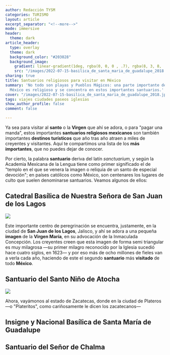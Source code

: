 ```yaml
---
author: Redacción TYSM
categories: TURISMO
layout: article
excerpt_separator: "<!--more-->"
mode: immersive
header:
  theme: dark
article_header:
  type: overlay
  theme: dark
  background_color: "#203028"
  background_image:
    gradient: linear-gradient(1deg, rgba(0, 0, 0 , .7), rgba(8, 3, 8, .9))
    src: "/images/2022-07-15-basilica_de_santa_maria_de_guadalupe_2018.jpeg"
sharing: true
title: Santuarios religiosos para visitar en México
summary: 'No todo son playas y Pueblos Mágicos: una parte importante del turismo en
  México es religioso y se concentra en estos importantes santuarios.'
cover: "/images/2022-07-15-basilica_de_santa_maria_de_guadalupe_2018.jpeg"
tags: viajes ciudades paseos iglesias
show_author_profile: false
comment: false

---
```

Ya sea para visitar al **santo** o la **Virgen** que ahí se adora, o para "pagar una manda", estos importantes **santuarios religiosos mexicanos** son también importantes **destinos turísticos** que año tras año atraen a miles de creyentes y visitantes. Aquí te compartimos una lista de los **más importantes**, que no puedes dejar de conocer.

Por cierto, la palabra **santuario** deriva del latín _sanctuarium_, y según la Academia Mexicana de la Lengua tiene como primer significado el de "templo en el que se venera la imagen o reliquia de un santo de especial devoción"; en países católicos como México, son centenares los lugares de culto que suelen denominarse santuarios. Veamos algunos de ellos:

## Catedral Basílica de Nuestra Señora de San Juan de los Lagos

![](https://upload.wikimedia.org/wikipedia/commons/thumb/4/49/Bas%C3%ADlica_de_San_Juan_de_los_Lagos.jpg/790px-Bas%C3%ADlica_de_San_Juan_de_los_Lagos.jpg)

Este importante centro de peregrinación se encuentra, justamente, en la ciudad de **San Juan de los Lagos**, Jalisco, y ahí se adora a una pequeña **imagen** de la **Virgen María**, en su advocación de la Inmaculada Concepción. Los creyentes creen que esta imagen de forma semi triangular es muy milagrosa —su primer milagro reconocido por la Iglesia sucedió hace cuatro siglos, en 1623— y por eso más de ocho millones de fieles van a verla cada año, haciendo de este el segundo **santuario** más **visitado** de todo **México**.

## Santuario del Santo Niño de Atocha

![](https://upload.wikimedia.org/wikipedia/commons/thumb/9/9e/Santuario_del_Santo_Ni%C3%B1o_de_Atocha_02.JPG/768px-Santuario_del_Santo_Ni%C3%B1o_de_Atocha_02.JPG)

Ahora, vayámonos al estado de Zacatecas, donde en la ciudad de Plateros —o "Plateritos", como cariñosamente le dicen los zacatecanos— 

## Insigne y Nacional Basílica de Santa María de Guadalupe

## Santuario del Señor de Chalma